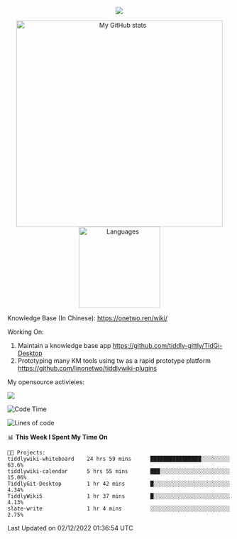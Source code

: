 <a href="https://github.com/linonetwo">
    <p align="center">
        <img src="https://github-profile-trophy.vercel.app/?username=linonetwo&column=7&theme=onedark"/>
    </p>
</a>
<a align="center" href="https://github.com/linonetwo">
  <p align="center">
    <img src="https://github-readme-stats.vercel.app/api?username=linonetwo&show_icons=true&count_private=true" alt="My GitHub stats" width="465"/>
    <img src="https://github-readme-stats.vercel.app/api/top-langs/?username=linonetwo&layout=compact&langs_count=10" alt="Languages" height="183">
  </p>
</a>

Knowledge Base (In Chinese): https://onetwo.ren/wiki/

Working On: 

1. Maintain a knowledge base app https://github.com/tiddly-gittly/TidGi-Desktop
1. Prototyping many KM tools using tw as a rapid prototype platform https://github.com/linonetwo/tiddlywiki-plugins

My opensource activieies:

![](https://visitor-badge.glitch.me/badge?page_id=linonetwo.linonetwo)

<!--START_SECTION:waka-->
![Code Time](http://img.shields.io/badge/Code%20Time-1%2C283%20hrs%2020%20mins-blue)

![Lines of code](https://img.shields.io/badge/From%20Hello%20World%20I%27ve%20Written-2%20Million%20lines%20of%20code-blue)

📊 **This Week I Spent My Time On** 

```text
🐱‍💻 Projects: 
tiddlywiki-whiteboard    24 hrs 59 mins      ████████████████░░░░░░░░░   63.6% 
tiddlywiki-calendar      5 hrs 55 mins       ███░░░░░░░░░░░░░░░░░░░░░░   15.06% 
TiddlyGit-Desktop        1 hr 42 mins        █░░░░░░░░░░░░░░░░░░░░░░░░   4.34% 
TiddlyWiki5              1 hr 37 mins        █░░░░░░░░░░░░░░░░░░░░░░░░   4.13% 
slate-write              1 hr 4 mins         ░░░░░░░░░░░░░░░░░░░░░░░░░   2.75%

```


 Last Updated on 02/12/2022 01:36:54 UTC
<!--END_SECTION:waka-->
